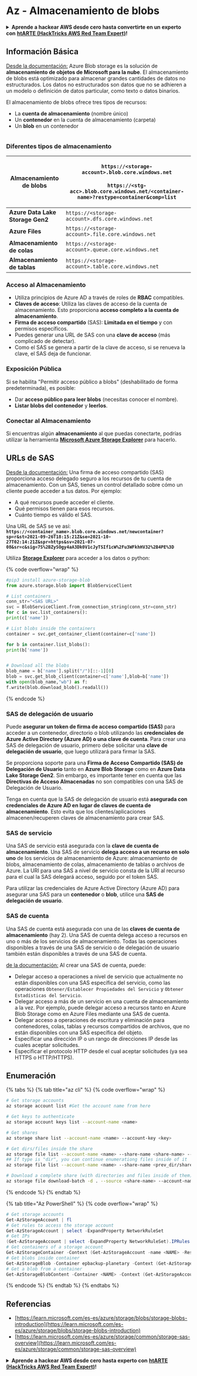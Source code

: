 # Az - Almacenamiento de blobs

<details>

<summary><strong>Aprende a hackear AWS desde cero hasta convertirte en un experto con</strong> <a href="https://training.hacktricks.xyz/courses/arte"><strong>htARTE (HackTricks AWS Red Team Expert)</strong></a><strong>!</strong></summary>

Otras formas de apoyar a HackTricks:

* Si deseas ver tu **empresa anunciada en HackTricks** o **descargar HackTricks en PDF** Consulta los [**PLANES DE SUSCRIPCIÓN**](https://github.com/sponsors/carlospolop)!
* Obtén el [**oficial PEASS & HackTricks swag**](https://peass.creator-spring.com)
* Descubre [**La Familia PEASS**](https://opensea.io/collection/the-peass-family), nuestra colección exclusiva de [**NFTs**](https://opensea.io/collection/the-peass-family)
* **Únete al** 💬 [**grupo de Discord**](https://discord.gg/hRep4RUj7f) o al [**grupo de telegram**](https://t.me/peass) o **síguenos** en **Twitter** 🐦 [**@hacktricks\_live**](https://twitter.com/hacktricks\_live)**.**
* **Comparte tus trucos de hacking enviando PRs a los** [**HackTricks**](https://github.com/carlospolop/hacktricks) y [**HackTricks Cloud**](https://github.com/carlospolop/hacktricks-cloud) repositorios de github.

</details>

## Información Básica

[Desde la documentación:](https://learn.microsoft.com/en-us/azure/storage/blobs/storage-blobs-overview) Azure Blob storage es la solución de **almacenamiento de objetos de Microsoft para la nube**. El almacenamiento de blobs está optimizado para almacenar grandes cantidades de datos no estructurados. Los datos no estructurados son datos que no se adhieren a un modelo o definición de datos particular, como texto o datos binarios.

El almacenamiento de blobs ofrece tres tipos de recursos:

* La **cuenta de almacenamiento** (nombre único)
* Un **contenedor** en la cuenta de almacenamiento (carpeta)
* Un **blob** en un contenedor

<figure><img src="../../../.gitbook/assets/image (114).png" alt=""><figcaption></figcaption></figure>

### Diferentes tipos de almacenamiento

| **Almacenamiento de blobs**      | <p><code>https://&#x3C;storage-account>.blob.core.windows.net</code><br><br><code>https://&#x3C;stg-acc>.blob.core.windows.net/&#x3C;container-name>?restype=container&#x26;comp=list</code></p> |
| -------------------------------- | ------------------------------------------------------------------------------------------------------------------------------------------------------------------------------------------------ |
| **Azure Data Lake Storage Gen2** | `https://<storage-account>.dfs.core.windows.net`                                                                                                                                                 |
| **Azure Files**                  | `https://<storage-account>.file.core.windows.net`                                                                                                                                                |
| **Almacenamiento de colas**      | `https://<storage-account>.queue.core.windows.net`                                                                                                                                               |
| **Almacenamiento de tablas**     | `https://<storage-account>.table.core.windows.net`                                                                                                                                               |

### Acceso al Almacenamiento <a href="#about-blob-storage" id="about-blob-storage"></a>

* Utiliza principios de Azure AD a través de roles de **RBAC** compatibles.
* **Claves de acceso**: Utiliza las claves de acceso de la cuenta de almacenamiento. Esto proporciona **acceso completo a la cuenta de almacenamiento**.
* **Firma de acceso compartido** (SAS): **Limitada en el tiempo** y con permisos específicos.
* Puedes generar una URL de SAS con una **clave de acceso** (más complicado de detectar).
* Como el SAS se genera a partir de la clave de acceso, si se renueva la clave, el SAS deja de funcionar.

### Exposición Pública

Si se habilita "Permitir acceso público a blobs" (deshabilitado de forma predeterminada), es posible:

* Dar **acceso público para leer blobs** (necesitas conocer el nombre).
* **Listar blobs del contenedor** y **leerlos**.

### Conectar al Almacenamiento

Si encuentras algún **almacenamiento** al que puedas conectarte, podrías utilizar la herramienta [**Microsoft Azure Storage Explorer**](https://azure.microsoft.com/es-es/products/storage/storage-explorer/) para hacerlo.

## URLs de SAS

[Desde la documentación:](https://learn.microsoft.com/en-us/azure/storage/common/storage-sas-overview) Una firma de acceso compartido (SAS) proporciona acceso delegado seguro a los recursos de tu cuenta de almacenamiento. Con un SAS, tienes un control detallado sobre cómo un cliente puede acceder a tus datos. Por ejemplo:

* A qué recursos puede acceder el cliente.
* Qué permisos tienen para esos recursos.
* Cuánto tiempo es válido el SAS.

Una URL de SAS se ve así: **`https://<container_name>.blob.core.windows.net/newcontainer?sp=r&st=2021-09-26T18:15:21Z&se=2021-10-27T02:14:21Z&spr=https&sv=2021-07-08&sr=c&sig=7S%2BZySOgy4aA3Dk0V1cJyTSIf1cW%2Fu3WFkhHV32%2B4PE%3D`**

Utiliza [**Storage Explorer**](https://azure.microsoft.com/en-us/features/storage-explorer/) para acceder a los datos o python:

{% code overflow="wrap" %}
```python
#pip3 install azure-storage-blob
from azure.storage.blob import BlobServiceClient

# List containers
conn_str="<SAS URL>"
svc = BlobServiceClient.from_connection_string(conn_str=conn_str)
for c in svc.list_containers():
print(c['name'])

# List blobs inside the containers
container = svc.get_container_client(container=c['name'])

for b in container.list_blobs():
print(b['name'])


# Download all the blobs
blob_name = b['name'].split("/")[::-1][0]
blob = svc.get_blob_client(container=c['name'],blob=b['name'])
with open(blob_name,"wb") as f:
f.write(blob.download_blob().readall())
```
{% endcode %}

### SAS de delegación de usuario <a href="#user-delegation-sas" id="user-delegation-sas"></a>

Puede **asegurar un token de firma de acceso compartido (SAS)** para acceder a un contenedor, directorio o blob utilizando las **credenciales de Azure Active Directory (Azure AD) o una clave de cuenta**. Para crear una SAS de delegación de usuario, primero debe solicitar una **clave de delegación de usuario**, que luego utilizará para firmar la SAS.

Se proporciona soporte para una **Firma de Acceso Compartido (SAS) de Delegación de Usuario** tanto en **Azure Blob Storage** como en **Azure Data Lake Storage Gen2**. Sin embargo, es importante tener en cuenta que las **Directivas de Acceso Almacenadas** no son compatibles con una SAS de Delegación de Usuario.

Tenga en cuenta que la SAS de delegación de usuario está **asegurada con credenciales de Azure AD en lugar de claves de cuenta de almacenamiento**. Esto evita que los clientes/aplicaciones almacenen/recuperen claves de almacenamiento para crear SAS.

### SAS de servicio

Una SAS de servicio está asegurada con la **clave de cuenta de almacenamiento**. Una SAS de servicio **delega acceso a un recurso en solo uno** de los servicios de almacenamiento de Azure: almacenamiento de blobs, almacenamiento de colas, almacenamiento de tablas o archivos de Azure. La URI para una SAS a nivel de servicio consta de la URI al recurso para el cual la SAS delegará acceso, seguido por el token SAS.

Para utilizar las credenciales de Azure Active Directory (Azure AD) para asegurar una SAS para un **contenedor** o **blob**, utilice una **SAS de delegación de usuario**.

### SAS de cuenta

Una SAS de cuenta está asegurada con una de las **claves de cuenta de almacenamiento** (hay 2). Una SAS de cuenta delega acceso a recursos en uno o más de los servicios de almacenamiento. Todas las operaciones disponibles a través de una SAS de servicio o de delegación de usuario también están disponibles a través de una SAS de cuenta.

[de la documentación:](https://learn.microsoft.com/en-us/rest/api/storageservices/create-account-sas) Al crear una SAS de cuenta, puede:

* Delegar acceso a operaciones a nivel de servicio que actualmente no están disponibles con una SAS específica del servicio, como las operaciones `Obtener/Establecer Propiedades del Servicio` y `Obtener Estadísticas del Servicio`.
* Delegar acceso a más de un servicio en una cuenta de almacenamiento a la vez. Por ejemplo, puede delegar acceso a recursos tanto en Azure Blob Storage como en Azure Files mediante una SAS de cuenta.
* Delegar acceso a operaciones de escritura y eliminación para contenedores, colas, tablas y recursos compartidos de archivos, que no están disponibles con una SAS específica del objeto.
* Especificar una dirección IP o un rango de direcciones IP desde las cuales aceptar solicitudes.
* Especificar el protocolo HTTP desde el cual aceptar solicitudes (ya sea HTTPS o HTTP/HTTPS).

## Enumeración

{% tabs %}
{% tab title="az cli" %}
{% code overflow="wrap" %}
```bash
# Get storage accounts
az storage account list #Get the account name from here

# Get keys to authenticate
az storage account keys list --account-name <name>

# Get shares
az storage share list --account-name <name> --account-key <key>

# Get dirs/files inside the share
az storage file list --account-name <name> --share-name <share-name> --account-key <key>
## If type is "dir", you can continue enumerationg files inside of it
az storage file list --account-name <name> --share-name <prev_dir/share-name> --account-key <key>

# Download a complete share (with directories and files inside of them)
az storage file download-batch -d . --source <share-name> --account-name <name> --account-key <key>
```
{% endcode %}
{% endtab %}

{% tab title="Az PowerShell" %}
{% code overflow="wrap" %}
```powershell
# Get storage accounts
Get-AzStorageAccount | fl
# Get rules to access the storage account
Get-AzStorageAccount | select -ExpandProperty NetworkRuleSet
# Get IPs
(Get-AzStorageAccount | select -ExpandProperty NetworkRuleSet).IPRules
# Get containers of a storage account
Get-AzStorageContainer -Context (Get-AzStorageAccount -name <NAME> -ResourceGroupName <NAME>).context
# Get blobs inside container
Get-AzStorageBlob -Container epbackup-planetary -Context (Get-AzStorageAccount -name <name> -ResourceGroupName <name>).context
# Get a blob from a container
Get-AzStorageBlobContent -Container <NAME> -Context (Get-AzStorageAccount -name <NAME> -ResourceGroupName <NAME>).context -Blob <blob_name> -Destination .\Desktop\filename.txt
```
{% endcode %}
{% endtab %}
{% endtabs %}

## Referencias

* [https://learn.microsoft.com/es-es/azure/storage/blobs/storage-blobs-introduction](https://learn.microsoft.com/es-es/azure/storage/blobs/storage-blobs-introduction)
* [https://learn.microsoft.com/es-es/azure/storage/common/storage-sas-overview](https://learn.microsoft.com/es-es/azure/storage/common/storage-sas-overview)

<details>

<summary><strong>Aprende a hackear AWS desde cero hasta experto con</strong> <a href="https://training.hacktricks.xyz/courses/arte"><strong>htARTE (HackTricks AWS Red Team Expert)</strong></a><strong>!</strong></summary>

Otras formas de apoyar a HackTricks:

* Si quieres ver tu **empresa anunciada en HackTricks** o **descargar HackTricks en PDF** ¡Consulta los [**PLANES DE SUSCRIPCIÓN**](https://github.com/sponsors/carlospolop)!
* Obtén el [**oficial PEASS & HackTricks swag**](https://peass.creator-spring.com)
* Descubre [**The PEASS Family**](https://opensea.io/collection/the-peass-family), nuestra colección exclusiva de [**NFTs**](https://opensea.io/collection/the-peass-family)
* **Únete al** 💬 [**grupo de Discord**](https://discord.gg/hRep4RUj7f) o al [**grupo de telegram**](https://t.me/peass) o **síguenos** en **Twitter** 🐦 [**@hacktricks\_live**](https://twitter.com/hacktricks\_live)**.**
* **Comparte tus trucos de hacking enviando PRs a los repositorios de** [**HackTricks**](https://github.com/carlospolop/hacktricks) y [**HackTricks Cloud**](https://github.com/carlospolop/hacktricks-cloud).

</details>
